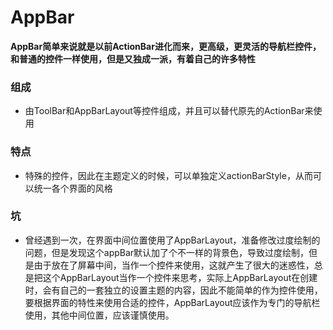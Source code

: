 # AppBar

**AppBar简单来说就是以前ActionBar进化而来，更高级，更灵活的导航栏控件，和普通的控件一样使用，但是又独成一派，有着自己的许多特性**

### 组成

* 由ToolBar和AppBarLayout等控件组成，并且可以替代原先的ActionBar来使用

### 特点

* 特殊的控件，因此在主题定义的时候，可以单独定义actionBarStyle，从而可以统一各个界面的风格

### 坑

* 曾经遇到一次，在界面中间位置使用了AppBarLayout，准备修改过度绘制的问题，但是发现这个appBar默认加了个不一样的背景色，导致过度绘制，但是由于放在了屏幕中间，当作一个控件来使用，这就产生了很大的迷惑性，总是把这个AppBarLayout当作一个控件来思考，实际上AppBarLayout在创建时，会有自己的一套独立的设置主题的内容，因此不能简单的作为控件使用，要根据界面的特性来使用合适的控件，AppBarLayout应该作为专门的导航栏使用，其他中间位置，应该谨慎使用。